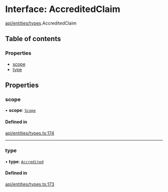 # Interface: AccreditedClaim

[api/entities/types](../wiki/api.entities.types).AccreditedClaim

## Table of contents

### Properties

- [scope](../wiki/api.entities.types.AccreditedClaim#scope)
- [type](../wiki/api.entities.types.AccreditedClaim#type)

## Properties

### scope

• **scope**: [`Scope`](../wiki/api.entities.types.Scope)

#### Defined in

[api/entities/types.ts:174](https://github.com/PolymeshAssociation/polymesh-sdk/blob/9a8715021/src/api/entities/types.ts#L174)

___

### type

• **type**: [`Accredited`](../wiki/api.entities.types.ClaimType#accredited)

#### Defined in

[api/entities/types.ts:173](https://github.com/PolymeshAssociation/polymesh-sdk/blob/9a8715021/src/api/entities/types.ts#L173)
